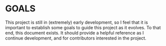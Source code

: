 # GOALS

This project is still in (extremely) early development, so I feel that it is important to establish some goals to guide this project as it evolves.
To that end, this document exists. 
It should provide a helpful reference as I continue development, and for contributors interested in the project.

